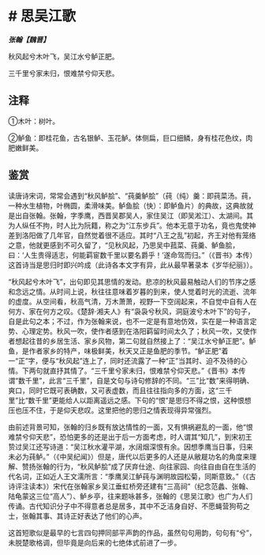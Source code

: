 # # 思吴江歌

***张翰【魏晋】***

秋风起兮木叶飞，吴江水兮鲈正肥。

三千里兮家未归，恨难禁兮仰天悲。

## 注释

①木叶：树叶。

②鲈鱼：即桂花鱼，古名银鲈、玉花鲈。体侧扁，巨口细鳞，身有桂花色纹，肉肥嫩鲜美。

## 鉴赏

读唐诗宋词，常常会遇到“秋风鲈脍”、“莼羹鲈脍”（莼（纯）羹：即莼菜汤。莼，一种水生植物，叶椭圆，柔滑味美。鲈鱼脍（快）：即鲈鱼片）的典故，这典故就是出自张翰。张翰，字季鹰，西晋吴郡吴人，家住吴江（即吴淞江）、太湖间。其为人纵任不拘，时人比为阮籍，称之为“江东步兵”。他本无意于功名，竟也鬼使神差到洛阳做了几年官，自然觉着很不适应。其时“八王之乱”初起，齐王对他有笼络之意，他就更感到不可久留了，“见秋风起，乃思吴中菰菜、莼羹、鲈鱼脍，曰：‘人生贵得适志，何能羁宦数千里以要名爵乎！’遂命驾而归。”（《晋书》本传）这首诗当是思归时即兴吟成（此诗各本文字有异，此从最早著录本《岁华纪丽》）。

“秋风起兮木叶飞”，出句即见其思情的发动。悲凉的秋风最易触动人们的节序之感和念远之情。从时间上说，秋往往意味着岁暮的到来，使人觉着时光的流逝、流年的虚度。从空间看，秋高气清，万木萧萧，视野一下空阔起来，不自觉中自有人在何方、家在何方之叹。《楚辞·湘夫人》有“袅袅兮秋风，洞庭波兮木叶下”的句子，自是此句之本；不过，作为张翰来说，也不一定是有意地仿效，实在是一种语言定势、心理定势。秋风一吹，使作者感到在洛阳羁留时间太久了；秋风一吹，又使作者想起往昔的乡居生活、家乡风物，第二句就自然接上了：“吴江水兮鲈正肥”。鲈鱼，是作者家乡的特产，味极鲜美，秋天又正是鱼肥的季节。“鲈正肥”着一“正”字，便与“秋风起”连上了，同时还流露了一种“正”当其时、迫不及待的心情。下两句就直抒其情了。“三千里兮家未归，恨难禁兮仰天悲。”《晋书》本传谓“数千里”，此言“三千里”，自是文句与诗句修辞的不同。“三”比“数”来得明确、爽口，同时它既可表确数，又可表虚数，而且往往指向多的方面，这“三千里”比“数千里”更能给人以距离遥远之感。下句的“恨”是思归不得之恨，这种恨想压也压不住，于是仰天悲叹。这里把他的思归之情表现得异常强烈。

由前述背景可知，张翰的归乡既有放达情性的一面，又有惧祸避乱的一面，他“恨难禁兮仰天悲”，恐怕更多的还是出于后一方面考虑，时人谓其“知几”，到宋初王贽过吴江还写诗道：“吴江秋水灌平湖，水阔烟深恨有余。因想季鹰当日事，归来未必为莼鲈。”（《中吴纪闻》）但是，唐代以后更多的人还是从敝屣功名的角度来理解、赞扬张翰的行为，“秋风鲈脍”成了厌弃仕途、向往家园、向往自由自在生活的代名词，正如近人王文濡所言：“季鹰吴江鲈莼与渊明故园松菊，同斯意致。”（《古诗评注读本》）宋代在张翰家乡吴江垂虹桥旁还建有“三高祠”（纪念范蠡、张翰、陆龟蒙这三位“高人”）、鲈乡亭，往来题咏甚多，张翰的《思吴江歌》也广为人们传诵。古代知识分子中不得意者总是居多，其中不乏洁身自好、不愿蝇营狗苟之士，张翰其事、其诗正好表达了他们的心声。

这首短歌似是最早的七言四句押同部平声韵的作品，虽然句句用韵，句句有“兮”，未脱楚歌格调，但毕竟是向后来的七绝体式前进了一步。
